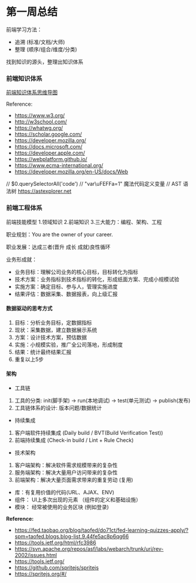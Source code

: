 # 第一周总结

前端学习方法：
* 追溯 (标准/文档/大师) 
* 整理 (顺序/组合/维度/分类)

找到知识的源头，整理出知识体系

### 前端知识体系

[前端知识体系思维导图](https://FrontEndKnowledge.md)

Reference:
* https://www.w3.org/
* http://w3school.com/
* https://whatwg.org/
* https://scholar.google.com/
* https://developer.mozilla.org/
* https://docs.microsoft.com/
* https://developer.apple.com/
* https://webplatform.github.io/  
* https://www.ecma-international.org/
* https://developer.mozilla.org/en-US/docs/Web


// $0.querySelectorAll('code') 
// "var\uFEFFa=1"  魔法代码定义变量
// AST 语法树 https://astexplorer.net


### 前端工程体系

前端技能模型
1.领域知识
2.前端知识
3.三大能力：编程、架构、工程

职业规划：You are the owner of your career.

职业发展：达成三者(晋升 成长 成就)良性循环

业务形成就：
* 业务目标：理解公司业务的核心目标，目标转化为指标
* 技术方案：业务指标到技术指标的转化，形成纸面方案、完成小规模试验
* 实施方案：确定目标、参与人，管理实施进度
* 结果评估：数据采集、数据报表，向上级汇报


#### 数据驱动的思考方式
1. 目标：分析业务目标，定数据指标
2. 现状：采集数据，建立数据展示系统
3. 方案：设计技术方案，预估数据
4. 实施：小规模实验，推广全公司落地，形成制度
5. 结果：统计最终结果汇报
6. 重复以上5步


#### 架构

* 工具链
1. 工具的分类: init(脚手架) -> run(本地调试) -> test(单元测试) -> publish(发布)
2. 工具链体系的设计:  版本问题/数据统计

* 持续集成
1. 客户端软件持续集成 (Daily build / BVT(Build Verification Test))
2. 前端持续集成 (Check-in build / Lint + Rule Check)

* 技术架构
1. 客户端架构：解决软件需求规模带来的复杂性
2. 服务端架构：解决大量用户访问带来的复杂性
3. 前端架构：解决大量页面需求带来的重复劳动 (复用)

* 库：有复用价值的代码(URL、AJAX、ENV)
* 组件： UI上多次出现的元素 （组件的定义和基础设施）
* 模块： 经常被使用的业务区块 (例如登录)


**Reference:**
* https://fed.taobao.org/blog/taofed/do71ct/fed-learning-quizzes-apply/?spm=taofed.blogs.blog-list.9.44fe5ac8p6qg66
* https://tools.ietf.org/html/rfc3986
* https://svn.apache.org/repos/asf/labs/webarch/trunk/uri/rev-2002/issues.html
* https://tools.ietf.org/
* https://github.com/spritejs/spritejs
* https://spritejs.org/#/



